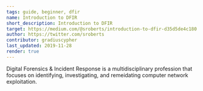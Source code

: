 ```yaml
---
tags: guide, beginner, dfir
name: Introduction to DFIR
short_description: Introduction to DFIR
target: https://medium.com/@sroberts/introduction-to-dfir-d35d5de4c180
author: https://twitter.com/sroberts
contributor: gradiuscypher
last_updated: 2019-11-28
render: true
---
```


Digital Forensics & Incident Response is a multidisciplinary profession that focuses on identifying, investigating, and remeidating computer network exploitation.